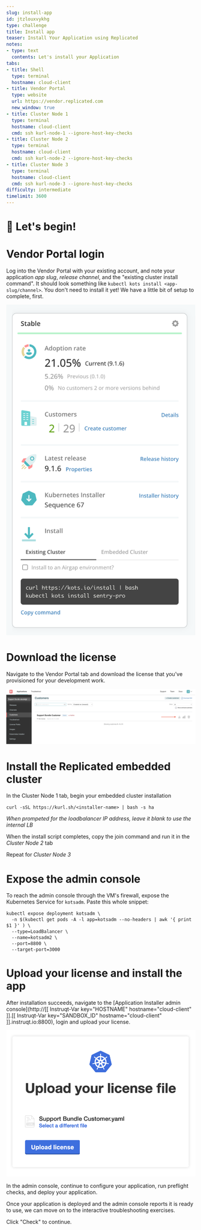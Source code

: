 ```yaml
---
slug: install-app
id: jtzlouxvykhg
type: challenge
title: Install app
teaser: Install Your Application using Replicated
notes:
- type: text
  contents: Let's install your Application
tabs:
- title: Shell
  type: terminal
  hostname: cloud-client
- title: Vendor Portal
  type: website
  url: https://vendor.replicated.com
  new_window: true
- title: Cluster Node 1
  type: terminal
  hostname: cloud-client
  cmd: ssh kurl-node-1 --ignore-host-key-checks
- title: Cluster Node 2
  type: terminal
  hostname: cloud-client
  cmd: ssh kurl-node-2 --ignore-host-key-checks
- title: Cluster Node 3
  type: terminal
  hostname: cloud-client
  cmd: ssh kurl-node-3 --ignore-host-key-checks
difficulty: intermediate
timelimit: 3600
---
```


🚀 Let's begin!
=================

# Vendor Portal login

Log into the Vendor Portal with your existing account, and note your application *app slug*, *release channel*, and the "existing cluster install command".  It should look something like `kubectl kots install <app-slug/channel>`.  You don't need to install it yet! We have a little bit of setup to complete, first.

  ![Existing Cluster Install Command](../assets/release-channel.png)

# Download the license

Navigate to the Vendor Portal tab and download the license that you've provisioned for your development work.

  ![Support Bundle Customer](../assets/support-bundle-customer.png)

# Install the Replicated embedded cluster

In the Cluster Node 1 tab, begin your embedded cluster installation

```shell
curl -sSL https://kurl.sh/<installer-name> | bash -s ha
```

*When prompeted for the loadbalancer IP address, leave it blank to use the internal LB*

When the install script completes, copy the join command and run it in the *Cluster Node 2* tab

Repeat for *Cluster Node 3*

# Expose the admin console

To reach the admin console through the VM's firewall, expose the Kubernetes Service for `kotsadm`.  Paste this whole snippet:

```shell
kubectl expose deployment kotsadm \
  -n $(kubectl get pods -A -l app=kotsadm --no-headers | awk '{ print $1 }' ) \
  --type=LoadBalancer \
  --name=kotsadm2 \
  --port=8800 \
  --target-port=3000
```

# Upload your license and install the app

After installation succeeds, navigate to the [Application Installer admin console](http://[[ Instruqt-Var key="HOSTNAME" hostname="cloud-client" ]].[[ Instruqt-Var key="SANDBOX_ID" hostname="cloud-client" ]].instruqt.io:8800), login and upload your license.

  ![Application installer](../assets/deploy.png)

In the admin console, continue to configure your application, run preflight checks, and deploy your application.

Once your application is deployed and the admin console reports it is ready to use, we can move on to the interactive troubleshooting exercises.

Click "Check" to continue.
